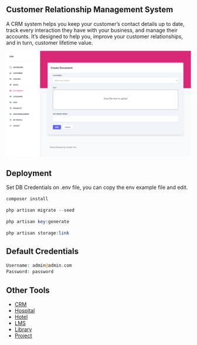 ## Customer Relationship Management System

A CRM system helps you keep your customer’s contact details up to date, track every interaction they have with your business, and manage their accounts. It’s designed to help you, improve your customer relationships, and in turn, customer lifetime value.

![alt text](https://raw.githubusercontent.com/sameerfa/laravel-management-systems/CRM/public/crm.png)

## Deployment

Set DB Credentials on .env file, you can copy the env example file and edit.

```php
composer install
```

```php
php artisan migrate --seed
```

```php
php artisan key:generate
```

```php
php artisan storage:link
```


## Default Credentials


```php
Username: admin@admin.com
Password: password
```


## Other Tools
- [CRM](https://github.com/sameerfa/laravel-management-systems)
- [Hospital](https://github.com/sameerfa/laravel-management-systems/tree/Hospital)
- [Hotel](https://github.com/sameerfa/laravel-management-systems/tree/Hotel)
- [LMS](https://github.com/sameerfa/laravel-management-systems/tree/LMS)
- [Library](https://github.com/sameerfa/laravel-management-systems/tree/Library)
- [Project](https://github.com/sameerfa/laravel-management-systems/tree/Project)